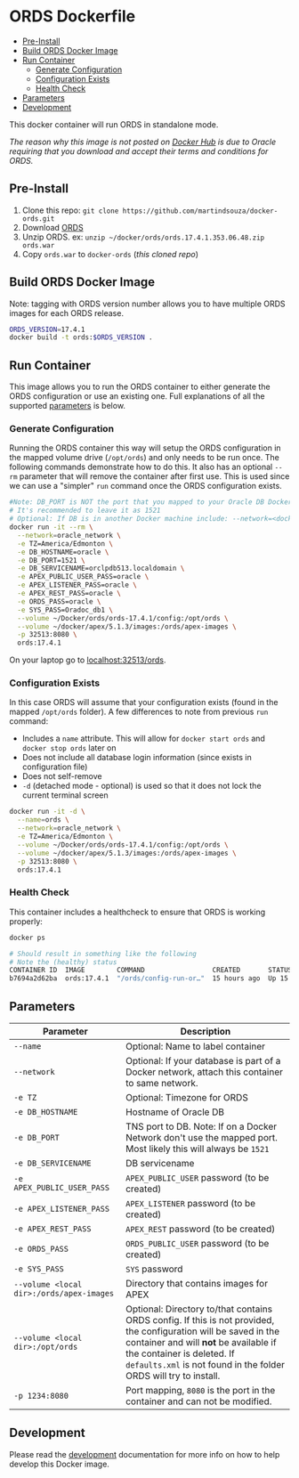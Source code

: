 # ORDS Dockerfile

<!-- TOC depthFrom:2 insertAnchor:true -->

- [Pre-Install](#pre-install)
- [Build ORDS Docker Image](#build-ords-docker-image)
- [Run Container](#run-container)
  - [Generate Configuration](#generate-configuration)
  - [Configuration Exists](#configuration-exists)
  - [Health Check](#health-check)
- [Parameters](#parameters)
- [Development](#development)

<!-- /TOC -->

This docker container will run ORDS in standalone mode.

_The reason why this image is not posted on [Docker Hub](https://hub.docker.com) is due to Oracle requiring that you download and accept their terms and conditions for ORDS._

<a id="markdown-pre-install" name="pre-install"></a>
## Pre-Install

1. Clone this repo: `git clone https://github.com/martindsouza/docker-ords.git`
1. Download [ORDS](http://www.oracle.com/technetwork/developer-tools/rest-data-services/downloads/index.html)
1. Unzip ORDS. ex: `unzip ~/docker/ords/ords.17.4.1.353.06.48.zip ords.war`
1. Copy `ords.war` to `docker-ords` (_this cloned repo_)

<a id="markdown-build-ords-docker-image" name="build-ords-docker-image"></a>
## Build ORDS Docker Image

Note: tagging with ORDS version number allows you to have multiple ORDS images for each ORDS release.

```bash
ORDS_VERSION=17.4.1
docker build -t ords:$ORDS_VERSION .
```

<a id="markdown-run-container" name="run-container"></a>
## Run Container

This image allows you to run the ORDS container to either generate the ORDS configuration or use an existing one. Full explanations of all the supported [parameters](#parameters) is below.

<a id="markdown-generate-configuration" name="generate-configuration"></a>
### Generate Configuration

Running the ORDS container this way will setup the ORDS configuration in the mapped volume drive (`/opt/ords`) and only needs to be run once. The following commands demonstrate how to do this. It also has an optional `--rm` parameter that will remove the container after first use. This is used since we can use a "simpler" `run` command once the ORDS configuration exists.

```bash
#Note: DB_PORT is NOT the port that you mapped to your Oracle DB Docker image. It's the port that the database natively has open.
# It's recommended to leave it as 1521
# Optional: If DB is in another Docker machine include: --network=<docker_network_name> \
docker run -it --rm \
  --network=oracle_network \
  -e TZ=America/Edmonton \
  -e DB_HOSTNAME=oracle \
  -e DB_PORT=1521 \
  -e DB_SERVICENAME=orclpdb513.localdomain \
  -e APEX_PUBLIC_USER_PASS=oracle \
  -e APEX_LISTENER_PASS=oracle \
  -e APEX_REST_PASS=oracle \
  -e ORDS_PASS=oracle \
  -e SYS_PASS=Oradoc_db1 \
  --volume ~/Docker/ords/ords-17.4.1/config:/opt/ords \
  --volume ~/docker/apex/5.1.3/images:/ords/apex-images \
  -p 32513:8080 \
  ords:17.4.1
```

On your laptop go to [localhost:32513/ords](http://localhost:32513/ords).

<a id="markdown-configuration-exists" name="configuration-exists"></a>
### Configuration Exists

In this case ORDS will assume that your configuration exists (found in the mapped `/opt/ords` folder). A few differences to note from previous `run` command:

- Includes a `name` attribute. This will allow for `docker start ords` and `docker stop ords` later on
- Does not include all database login information (since exists in configuration file)
- Does not self-remove
- `-d` (detached mode - optional) is used so that it does not lock the current terminal screen

```bash
docker run -it -d \
  --name=ords \
  --network=oracle_network \
  -e TZ=America/Edmonton \
  --volume ~/Docker/ords/ords-17.4.1/config:/opt/ords \
  --volume ~/docker/apex/5.1.3/images:/ords/apex-images \
  -p 32513:8080 \
  ords:17.4.1
```

<a id="markdown-health-check" name="health-check"></a>
### Health Check

This container includes a healthcheck to ensure that ORDS is working properly:

```bash
docker ps

# Should result in something like the following
# Note the (healthy) status
CONTAINER ID  IMAGE        COMMAND                 CREATED       STATUS                  PORTS                    NAMES
b7694a2d62ba  ords:17.4.1  "/ords/config-run-or…"  15 hours ago  Up 15 hours (healthy)   0.0.0.0:32513->8080/tcp  ords
```

<a id="markdown-parameters" name="parameters"></a>
## Parameters
Parameter | Description
--- | ---
`--name` | Optional: Name to label container
`--network` | Optional: If your database is part of a Docker network, attach this container to same network.
`-e TZ` | Optional: Timezone for ORDS
`-e DB_HOSTNAME` | Hostname of Oracle DB
`-e DB_PORT` | TNS port to DB. Note: If on a Docker Network don't use the mapped port. Most likely this will always be `1521`
`-e DB_SERVICENAME` | DB servicename
`-e APEX_PUBLIC_USER_PASS` | `APEX_PUBLIC_USER` password (to be created)
`-e APEX_LISTENER_PASS` | `APEX_LISTENER` password (to be created)
`-e APEX_REST_PASS` | `APEX_REST` password (to be created)
`-e ORDS_PASS` | `ORDS_PUBLIC_USER` password (to be created)
`-e SYS_PASS` | `SYS` password
`--volume <local dir>:/ords/apex-images` | Directory that contains images for APEX
`--volume <local dir>:/opt/ords`  | Optional: Directory to/that contains ORDS config. If this is not provided, the configuration will be saved in the container and will **not** be available if the container is deleted. If `defaults.xml` is not found in the folder ORDS will try to install.
`-p 1234:8080`  |  Port mapping, `8080` is the port in the container and can not be modified.


<a id="markdown-development" name="development"></a>
## Development

Please read the [development](docs/development.md) documentation for more info on how to help develop this Docker image.
